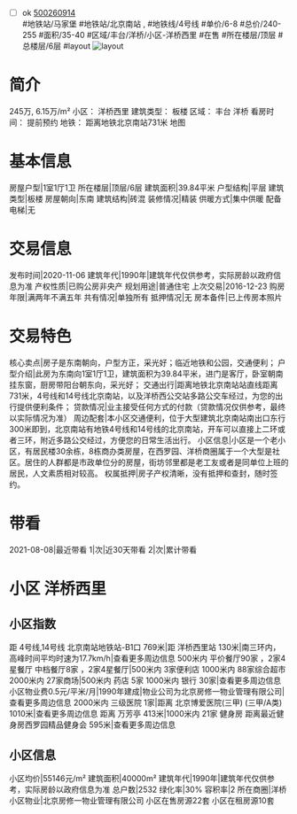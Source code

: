 - [ ] ok [500260914](https://bj.5i5j.com/ershoufang/500260914.html)  
 #地铁站/马家堡 #地铁站/北京南站 ,  #地铁线/4号线
#单价/6-8 #总价/240-255 #面积/35-40   #区域/丰台/洋桥/小区-洋桥西里 #在售 #所在楼层/顶层 #总楼层/6层 #layout 
![layout](http://image2.5i5j.com//group1/M00/9D/60/CgqJMl1nv3uAS3GzAAIVSD10kiU318.jpg_P5.jpg) 
# 简介 
 245万,  6.15万/m² 
小区： 洋桥西里
建筑类型： 板楼
区域： 丰台 洋桥
看房时间： 提前预约
地铁： 距离地铁北京南站731米 地图
# 基本信息 
 房屋户型|1室1厅1卫
所在楼层|顶层/6层
建筑面积|39.84平米
户型结构|平层
建筑类型|板楼
房屋朝向|东南
建筑结构|砖混
装修情况|精装
供暖方式|集中供暖
配备电梯|无
# 交易信息 
 发布时间|2020-11-06
建筑年代|1990年|建筑年代仅供参考，实际房龄以政府信息为准
产权性质|已购公房非央产
规划用途|普通住宅
上次交易|2016-12-23
购房年限|满两年不满五年
共有情况|单独所有
抵押情况|无
房本备件|已上传房本照片
# 交易特色 
 核心卖点|房子是东南朝向，户型方正，采光好；临近地铁和公园，交通便利；
户型介绍|此房为东南向1室1厅1卫，建筑面积为39.84平米，进门是客厅，卧室朝南挂东窗，厨房带阳台朝东向，采光好；
交通出行|距离地铁北京南站站直线距离731米，4号线和14号线北京南站，以及洋桥西公交站多路公交车经过，为您的出行提供便利条件；
贷款情况|业主接受任何方式的付款（贷款情况仅供参考，最终以实际情况为准）
周边配套|本小区交通便利，位于大型建筑北京南站南出口东行300米即到，北京南站有地铁4号线和14号线的北京南站，开车可以直接上二环或者三环，附近多路公交经过，方便您的日常生活出行。
小区信息|小区是一个老小区，有居民楼30余栋，8栋商办类房屋，在西罗园、洋桥商圈属于一个大型是社区。居住的人群都是市政单位分的房屋，街坊邻里都是老工友或者是同单位上班的居民，人文素质相对较高。
权属抵押|房子产权清晰，没有抵押和查封，随时签约。
# 带看 
 2021-08-08|最近带看	 1|次|近30天带看	 2|次|累计带看
# 小区 洋桥西里
## 小区指数 
 距 4号线,14号线 北京南站地铁站-B1口 769米|距 洋桥西里站 130米|南三环内， 高峰时间平均时速为17.7km/h|查看更多周边信息
500米内 平价餐厅90家 ，2家4星餐厅
中档餐厅8家 ，2家4星餐厅|500米内 3家便利店
1000米内 88家综合超市
2000米内 27家商场|500米内 药店 5家
1000米内 银行 30家|查看更多周边信息
小区物业费0.5元/平米/月|1990年建成|物业公司为北京房修一物业管理有限公司|查看更多周边信息
2000米内 三级医院 1家|距离 北京博爱医院(三甲) (三甲/A类) 1010米|查看更多周边信息
距离 万芳亭 413米|1000米内 21家 健身房
距离最近健身房西罗园精品健身会 595米|查看更多周边信息
## 小区信息 
 小区均价|55146元/m²
建筑面积|40000m²
建筑年代|1990年|建筑年代仅供参考，实际房龄以政府信息为准
总户数|2532
绿化率|30%
容积率|2
所在商圈|洋桥
小区物业|北京房修一物业管理有限公司
小区在售房源22套
小区在租房源10套

